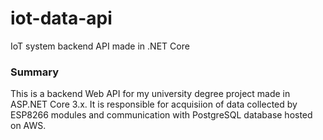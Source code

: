 # iot-data-api
IoT system backend API made in .NET Core

### Summary
This is a backend Web API for my university degree project made in ASP.NET Core 3.x. It is responsible for acquisiion of data
collected by ESP8266 modules and communication with PostgreSQL database hosted on AWS.
